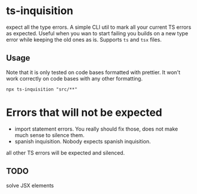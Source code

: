 # ts-inquisition

expect all the type errors. A simple CLI util to mark all your current TS errors as expected. Useful when you wan to start failing you builds on a new type error while keeping the old ones as is.
Supports `ts` and `tsx` files.

## Usage

Note that it is only tested on code bases formatted with prettier. It won't work correctly on code bases with any other formatting.

```
npx ts-inquisition "src/**"
```

# Errors that will not be expected

- import statement errors. You really should fix those, does not make much sense to silence them.
- spanish inquisition. Nobody expects spanish inquisition.

all other TS errors will be expected and silenced.

## TODO

solve JSX elements
